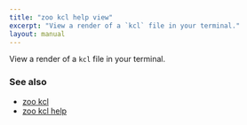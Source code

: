 ```yaml
---
title: "zoo kcl help view"
excerpt: "View a render of a `kcl` file in your terminal."
layout: manual
---
```


View a render of a `kcl` file in your terminal.

### See also

* [zoo kcl](./zoo_kcl)
* [zoo kcl help](./zoo_kcl_help)